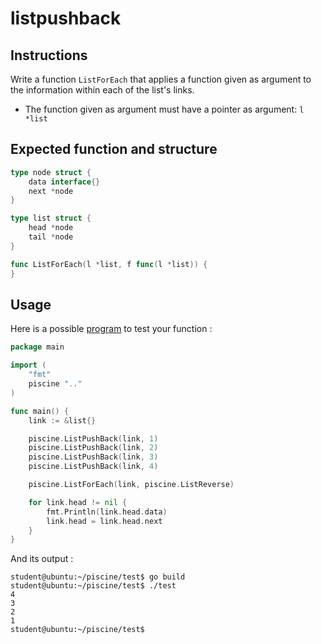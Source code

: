 # listpushback

## Instructions

Write a function `ListForEach` that applies a function given as argument to the information within each of the list's links.

- The function given as argument must have a pointer as argument: `l *list`

## Expected function and structure

```go
type node struct {
	data interface{}
	next *node
}

type list struct {
	head *node
	tail *node
}

func ListForEach(l *list, f func(l *list)) {
}
```

## Usage

Here is a possible [program](TODO-LINK) to test your function :

```go
package main

import (
	"fmt"
	piscine ".."
)

func main() {
	link := &list{}

	piscine.ListPushBack(link, 1)
	piscine.ListPushBack(link, 2)
	piscine.ListPushBack(link, 3)
	piscine.ListPushBack(link, 4)

	piscine.ListForEach(link, piscine.ListReverse)

	for link.head != nil {
		fmt.Println(link.head.data)
		link.head = link.head.next
	}
}
```

And its output :

```console
student@ubuntu:~/piscine/test$ go build
student@ubuntu:~/piscine/test$ ./test
4
3
2
1
student@ubuntu:~/piscine/test$
```
